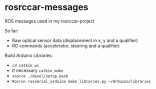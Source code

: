 # rosrccar-messages
ROS messages used in my rosrccar-project

So far:
* Raw optical sensor data (displacement in x, y and a qualifier)
* RC commands (accelerator, steering and a qualifier)

Build Arduino Libraries:
* `cd catkin_ws`
* if necessary `catkin_make`
* `source ./devel/setup.bash`
* `Rosrun rosserial_arduino make_libraries.py ~/Arduino/libraries`